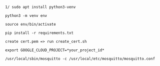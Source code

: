 `1/ sudo apt install python3-venv`

`python3 -m venv env`

`source env/bin/activate`

`pip install -r requirements.txt`

`create cert.pem => run create_cert.sh`

`export GOOGLE_CLOUD_PROJECT=*your_project_id*`
 
 
 ``/usr/local/sbin/mosquitto -c /usr/local/etc/mosquitto/mosquitto.conf``